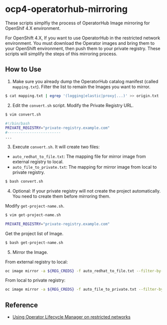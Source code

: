 # ocp4-operatorhub-mirroring
These scripts simplfiy the process of OperatorHub Image mirroring for OpenShif 4.X environment.

For OpenShift 4.X, If you want to use OperatorHub in the restricted network environment. You must download the Operator images and bring them to your OpenShift environment, then push them to your private registry. These scripts will simplify the steps of this mirroring process.


## How to Use
1. Make sure you already dump the OperatorHub catalog manifest (called `mapping.txt`). Filter the list to remain the Images you want to mirror.
```bash
$ cat mapping.txt | egrep '(logging|elastic|proxy|...)' >> origin.txt
```

2.  Edit the `convert.sh` script. Modify the Private Registry URL.
```bash
$ vim convert.sh
```
```bash
#!/bin/bash
PRIVATE_REGISTRY="private-registry.example.com"
#------------------------
...
```

3. Execute `convert.sh`. It will create two files:
* `auto_redhat_to_file.txt`: The mapping file for mirror image from external registry to local.
* `auto_file_to_private.txt`: The mapping for mirror image from local to private registry.

```bash
$ bash convert.sh
```
4. Optional: If your private registry will not create the project automatically. You need to create them before mirroring them.

Modify `get-project-name.sh`.
```bash
$ vim get-project-name.sh
```
```bash
PRIVATE_REGISTRY="private-registry.example.com"
```
Get the project list of Image.
```bash
$ bash get-project-name.sh
```

5. Mirror the Image.

From external registry to local:
```bash
oc image mirror -a ${REG_CREDS} -f auto_redhat_to_file.txt --filter-by-os=".*"
```
From local to private registry:
```bash
oc image mirror -a ${REG_CREDS} -f auto_file_to_private.txt --filter-by-os=".*"
```

## Reference
* [Using Operator Lifecycle Manager on restricted networks](https://docs.openshift.com/container-platform/4.6/operators/admin/olm-restricted-networks.html#olm-creating-catalog-from-index_olm-restricted-networks)





